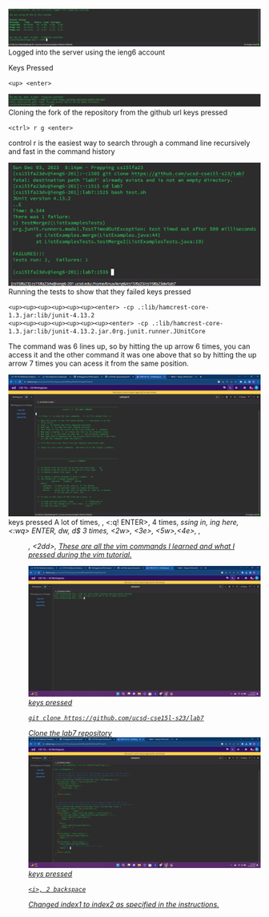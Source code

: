 ![image](labreportredo.png)
Logged into the server using the ieng6 account

Keys Pressed 
```
<up> <enter>
```
![image](labreportredo1.png)
Cloning the fork of the repository from the github url
keys pressed
```
<ctrl> r g <enter>
```
control r is the easiest way to search through a command line recursively and fast in the command history


![image](labreportredo2.png)
Running the tests to show that they failed
keys pressed
```
<up><up><up><up><up><up><enter> -cp .:lib/hamcrest-core-1.3.jar:lib/junit-4.13.2
<up><up><up><up><up><up><up><enter> -cp .:lib/hamcrest-core-1.3.jar:lib/junit-4.13.2.jar.0rg.junit.runner.JUnitCore
```
The command was 6 lines up, so by hitting the up arrow 6 times, you can access it and the other command it was one above that so by hitting the up arrow 7 times you can acess it from the same position. 

![image](labreport4.4.png)
keys pressed
<j> A lot of times, <ESC>, <:q! ENTER>, <x> <backspace> 4 times, <i> ssing in, <a> ing here, <:wq> ENTER, <ESC> dw, d$ 3 times, <2w>, <3e>, <5w>,<4e>, <d2w>, <dd>, <2dd>, <U>
These are all the vim commands I learned and what I pressed during the vim tutorial. 

![image](labreport4.5.png)
keys pressed
```
git clone https://github.com/ucsd-cse15l-s23/lab7
```
Clone the lab7 repository
![image](labreport4.6.png)
keys pressed
```
<i>, 2 backspace
```
Changed index1 to index2 as specified in the instructions.
